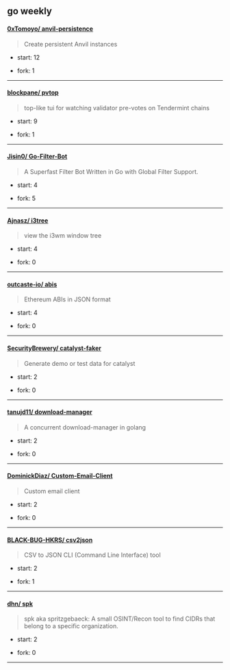 ## go weekly

#### [0xTomoyo/ anvil-persistence](https://github.com/0xTomoyo/anvil-persistence)
>  Create persistent Anvil instances
+ start: 12
+ fork: 1
---
#### [blockpane/ pvtop](https://github.com/blockpane/pvtop)
>  top-like tui for watching validator pre-votes on Tendermint chains
+ start: 9
+ fork: 1
---
#### [Jisin0/ Go-Filter-Bot](https://github.com/Jisin0/Go-Filter-Bot)
>  A Superfast Filter Bot Written in Go with Global Filter Support.
+ start: 4
+ fork: 5
---
#### [Ajnasz/ i3tree](https://github.com/Ajnasz/i3tree)
>  view the i3wm window tree
+ start: 4
+ fork: 0
---
#### [outcaste-io/ abis](https://github.com/outcaste-io/abis)
>  Ethereum ABIs in JSON format
+ start: 4
+ fork: 0
---
#### [SecurityBrewery/ catalyst-faker](https://github.com/SecurityBrewery/catalyst-faker)
>  Generate demo or test data for catalyst
+ start: 2
+ fork: 0
---
#### [tanujd11/ download-manager](https://github.com/tanujd11/download-manager)
>  A concurrent download-manager in golang
+ start: 2
+ fork: 0
---
#### [DominickDiaz/ Custom-Email-Client](https://github.com/DominickDiaz/Custom-Email-Client)
>  Custom email client 
+ start: 2
+ fork: 0
---
#### [BLACK-BUG-HKRS/ csv2json](https://github.com/BLACK-BUG-HKRS/csv2json)
>  CSV to JSON CLI (Command Line Interface) tool
+ start: 2
+ fork: 1
---
#### [dhn/ spk](https://github.com/dhn/spk)
>  spk aka spritzgebaeck: A small OSINT/Recon tool to find CIDRs that belong to a specific organization.
+ start: 2
+ fork: 0
---
